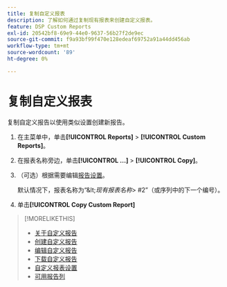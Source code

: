 ```yaml
---
title: 复制自定义报表
description: 了解如何通过复制现有报表来创建自定义报表。
feature: DSP Custom Reports
exl-id: 20542bf8-69e9-44e0-9637-56b27f2de9ec
source-git-commit: f9a93bf99f470e128edeaf69752a91a44dd456ab
workflow-type: tm+mt
source-wordcount: '89'
ht-degree: 0%

---
```


# 复制自定义报表

复制自定义报告以使用类似设置创建新报告。

1. 在主菜单中，单击&#x200B;**[!UICONTROL Reports]** > **[!UICONTROL Custom Reports]**。

1. 在报表名称旁边，单击&#x200B;**[!UICONTROL ...]** > **[!UICONTROL Copy]**。

1. （可选）根据需要编辑[报告设置](/help/dsp/reports/report-settings.md)。

   默认情况下，报表名称为“\&lt;*现有报表名称*\> \#2”（或序列中的下一个编号）。

1. 单击&#x200B;**[!UICONTROL Copy Custom Report]**

>[!MORELIKETHIS]
>
>* [关于自定义报告](/help/dsp/reports/report-about.md)
>* [创建自定义报告](/help/dsp/reports/report-create.md)
>* [编辑自定义报告](/help/dsp/reports/report-edit.md)
>* [下载自定义报告](/help/dsp/reports/report-download.md)
>* [自定义报表设置](/help/dsp/reports/report-settings.md)
>* [可用报告列](/help/dsp/reports/report-columns.md)
